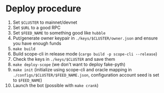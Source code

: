 # Deploy procedure

 1. Set `$CLUSTER` to mainnet/devnet
 2. Set `$URL` to a good RPC
 3. Set `$FEED_NAME` to something good like `hubble`
 4. Put/generate owner keypair in `./keys/$CLUSTER/owner.json` and ensure you have enough funds
 5. `make build`
 6. Build scope-cli in release mode (`cargo build -p scope-cli --release`)
 7. Check the keys in `./keys/$CLUSTER` and save them
 8. `make deploy-scope` (we don't want to deploy fake-pyth)
 9. `make init` (initialize using scope-cli and oracle mapping in `./configs/$CLUSTER/$FEED_NAME.json`, configuration account seed is set to `$FEED_NAME`)
10. Launch the bot (possible with `make crank`)